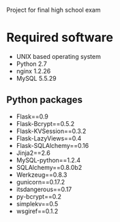 Project for final high school exam

Required software
=================
* UNIX based operating system
* Python 2.7
* nginx 1.2.26
* MySQL 5.5.29

Python packages
--------------
* Flask==0.9
* Flask-Bcrypt==0.5.2
* Flask-KVSession==0.3.2
* Flask-LazyViews==0.4
* Flask-SQLAlchemy==0.16
* Jinja2==2.6
* MySQL-python==1.2.4
* SQLAlchemy==0.8.0b2
* Werkzeug==0.8.3
* gunicorn==0.17.2
* itsdangerous==0.17
* py-bcrypt==0.2
* simplekv==0.5
* wsgiref==0.1.2
